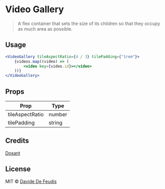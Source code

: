 # Video Gallery

> A flex container that sets the size of its children so that they occupy as much area as possible.

## Usage

```jsx
<VideoGallery tileAspectRatio={4 / 3} tilePadding={"1rem"}>
    {videos.map((video) => (
        <video key={video.id}></video>
    ))}
</VideoGallery>
```

## Props

| Prop            | Type   |
| --------------- | ------ |
| tileAspectRatio | number |
| tilePadding     | string |

## Credits

[Dosant](https://github.com/Dosant)

## License

MIT © [Davide De Feudis](https://github.com/DavideDeFeudis)
